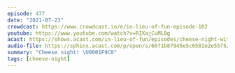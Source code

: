 ```yaml
---
episode: 477
date: "2021-07-23"
crowdcast: https://www.crowdcast.io/e/in-lieu-of-fun-episode-102
youtube: https://www.youtube.com/watch?v=RIXajCuML8g
acast: https://shows.acast.com/in-lieu-of-fun/episodes/cheese-night-with-a-live-chicken-and-a-muppet
audio-file: https://sphinx.acast.com/p/open/s/6071b87945e5c6581e2e5575/e/60fc531c709b370013728658/media.mp3
summary: "Cheese night! \U0001F9C0"
tags: [cheese-night]
---
```

